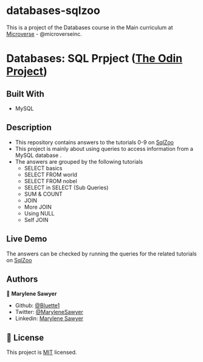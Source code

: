 # databases-sqlzoo

This is a project of the Databases course in the Main curriculum at [Microverse](https:www.microverse.org/) - @microverseinc.

# Databases: SQL Prpject  ([The Odin Project](https://www.theodinproject.com/courses/databases/lessons/sql))


## Built With

- MySQL

## Description

- This repository contains answers to the tutorials 0-9 on [SqlZoo](https://sqlzoo.net/wiki/SQL_Tutorial)
- This project is mainly about using queries to access information from a MySQL database .
- The answers are grouped by the following tutorials
    - SELECT basics
    - SELECT FROM world
    - SELECT FROM nobel
    - SELECT in SELECT (Sub Queries)
    - SUM & COUNT
    - JOIN
    - More JOIN
    - Using NULL
    - Self JOIN

## Live Demo

The answers can be checked by running the queries for the related tutorials on [SqlZoo](https://sqlzoo.net/wiki/SQL_Tutorial)

## Authors

👤 **Marylene Sawyer**
- Github: [@Bluette1](https://github.com/Bluette1)
- Twitter: [@MaryleneSawyer](https://twitter.com/MaryleneSawyer)
- Linkedin: [Marylene Sawyer](https://www.linkedin.com/in/marylene-sawyer-b4ba1295/)


## 📝 License

This project is [MIT](https://opensource.org/licenses/MIT) licensed.
